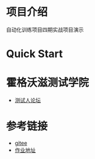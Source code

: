 # 项目介绍
自动化训练项目四期实战项目演示

# Quick Start

# 霍格沃滋测试学院
- [测试人论坛](https://ceshiren.com)

# 参考链接

- [gitee](https://gitee.com)
- [作业地址](https://ceshiren.com/t/topic/10923/21)